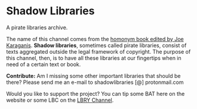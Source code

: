Shadow Libraries
=========

A pirate libraries archive.

The name of this channel comes from the [homonym book  edited by Joe Karaganis](https://mitpress.mit.edu/books/shadow-libraries).
**Shadow libraries**, sometimes called pirate libraries, consist of texts aggregated outside the legal framework of copyright. The purpose of this channel, then, is to have all these libraries at our fingertips when in need of a certain text or book.

**Contribute:** Am I missing some other important libraries that should be there? Please send me an e-mail to shadowlibraries [@] protonmail.com

Would you like to support the project? You can tip some BAT here on the website or some LBC on the [LBRY Channel](https://lbry.tv/@ShadowLibraries:4). 

